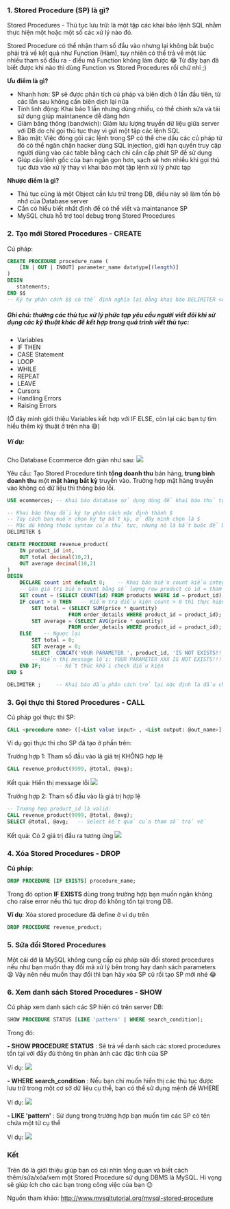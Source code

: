 ### 1. Stored Procedure (SP) là gì?
Stored Procedures - Thủ tục lưu trữ: là một tập các khai báo lệnh SQL nhằm thực hiện một hoặc một số các xử lý nào đó. 

Stored Procedure có thể nhận tham số đầu vào nhưng lại không bắt buộc phải trả về kết quả như Function (Hàm), tuy nhiên có thể trả về một lúc nhiều tham số đầu ra - điều mà Function không làm được :joy: Từ đây bạn đã biết được khi nào thì dùng Function vs Stored Procedures rồi chứ nhỉ ;)

**Ưu điểm là gì?**
* Nhanh hơn: SP sẽ được phân tích cú pháp và biên dịch ở lần đầu tiên, từ các lần sau không cần biên dịch lại nữa
* Tính linh động: Khai báo 1 lần nhưng dùng nhiều, có thể chỉnh sửa và tái sử dụng giúp maintanence dễ dàng hơn
* Giảm băng thông (bandwich): Giảm lưu lượng truyền dữ liệu giữa server với DB do chỉ gọi thủ tục thay vì gửi một tập các lệnh SQL
* Bảo mật: Việc đóng gói các lệnh trong SP có thể che dấu các cú pháp từ đó có thể ngăn chặn hacker dùng SQL injection, giới hạn quyền truy cập người dùng vào các table bằng cách chỉ cần cấp phát SP để sử dụng
* Giúp câu lệnh gốc của bạn ngắn gọn hơn, sạch sẽ hơn nhiều khi gọi thủ tục đưa vào xử lý thay vì khai báo một tập lệnh xử lý phức tạp

**Nhược điểm là gì?**
* Thủ tục cũng là một Object cần lưu trữ trong DB, điều này sẽ làm tốn bộ nhớ của Database server
* Cần có hiểu biết nhất định để có thể viết và maintanance SP
*  MySQL chưa hỗ trợ tool debug trong Stored Procedures

### 2. Tạo mới Stored Procedures - CREATE
Cú pháp:
```sql
CREATE PROCEDURE procedure_name (
    [IN | OUT | INOUT] parameter_name datatype[(length)]
)
BEGIN
   statements;
END $$ 
-- Ký tự phân cách $$ có thể định nghĩa lại bằng khai báo DELIMITER <characters> ví dụ: DELIMITER $$
```
##### **Ghi chú:** thường các thủ tục xử lý phức tạp yêu cầu người viết đôi khi sử dụng các kỹ thuật khác để kết hợp trong quá trình viết thủ tục:
* Variables
* IF THEN
* CASE Statement
* LOOP
* WHILE
* REPEAT
* LEAVE
* Cursors
* Handling Errors
* Raising Errors

(Ở đây mình giới thiệu Variables kết hợp với IF ELSE, còn lại các bạn tự tìm hiểu thêm kỹ thuật ở trên nha :sweat_smile:)
##### **Ví dụ**: 
Cho Database Ecommerce đơn giản như sau:
![](https://images.viblo.asia/9776dc17-10ce-4909-b194-1ce572a653a8.png)

Yêu cầu: Tạo Stored Procedure tính **tổng doanh thu** bán hàng, **trung bình doanh thu** một **mặt hàng bất kỳ** truyền vào. Trường hợp mặt hàng truyền vào không có dữ liệu thì thông báo lỗi.

```sql
USE ecommerces; -- Khai báo database sử dụng dùng để khai báo thủ tục

-- Khai báo thay đổi ký tự phân cách mặc định thành $
-- Tùy cách bạn muốn chọn ký tự bất kỳ, ở đây mình chọn là $
-- Mặc dù không thuộc syntax của thủ tục, nhưng nó là bắt buộc để bắt đầu thủ tục
DELIMITER $	

CREATE PROCEDURE revenue_product(
	IN product_id int, 
    OUT total decimal(10,2),
    OUT average decimal(10,2)
)
BEGIN
    DECLARE count int default 0;	-- Khai báo biến count kiểu integer mặc định = 0
    -- Gán giá trị biến count bằng số lượng row product có id = tham số product_id
    SET count = (SELECT COUNT(id) FROM products WHERE id = product_id);
    IF count > 0 THEN 	-- Kiểm tra điều kiện count > 0 thì thực hiện xử lý bên trong
		SET total = (SELECT SUM(price * quantity) 
					FROM order_details WHERE product_id = product_id);
		SET average = (SELECT AVG(price * quantity) 
					FROM order_details WHERE product_id = product_id);
	ELSE	-- Ngược lại
		SET total = 0;
        SET average = 0;
        SELECT  CONCAT('YOUR PARAMETER ', product_id, 'IS NOT EXISTS!!!') AS 'ERROR';
		-- Hiển thị message lỗi: YOUR PARAMETER XXX IS NOT EXISTS!!!
	END IF;		-- Kết thúc khối check điều kiện
END $
 
DELIMITER ; 	-- Khai báo dấu phân cách trở lại mặc định là dấu chấm phẩy ;
```

### 3. Gọi thực thi Stored Procedures - CALL
Cú pháp gọi thực thi SP:
```sql
CALL <procedure name> ([<List value input> , <List output: @out_name>]);
```
Ví dụ gọi thực thi cho SP đã tạo ở phần trên:

Trường hợp 1: Tham số đầu vào là giá trị KHÔNG hợp lệ
```sql
CALL revenue_product(9999, @total, @avg);
```
Kết quả: Hiển thị message lỗi
![](https://images.viblo.asia/a1cd5169-73bb-4bd2-a4ae-ece150701bd2.png)

Trường hợp 2: Tham số đầu vào là giá trị hợp lệ
```sql
-- Trường hợp product_id là valid:
CALL revenue_product(9999, @total, @avg);
SELECT @total, @avg;   -- Select kết quả của tham số trả về
```
Kết quả: Có 2 giá trị đầu ra tương ứng
![](https://images.viblo.asia/a0311cb4-dff7-4d73-b291-6c549281c5c9.png)

### 4. Xóa Stored Procedures - DROP
**Cú pháp**:
```sql
DROP PROCEDURE [IF EXISTS] procedure_name;
```
Trong đó option **IF EXISTS** dùng trong trường hợp bạn muốn ngăn không cho raise error nếu thủ tục drop đó không tồn tại trong DB.

**Ví dụ**: Xóa stored procedure đã define ở ví dụ trên 
```sql
DROP PROCEDURE revenue_product;
```

### 5. Sửa đổi Stored Procedures
Một cái dở là MySQL không cung cấp cú pháp sửa đổi stored procedures nếu như bạn muốn thay đổi mã xử lý bên trong hay danh sách parameters :tired_face:
Vậy nên nếu muốn thay đổi thì bạn hãy xóa SP cũ rồi tạo SP mới nhé :joy:

### 6. Xem danh sách Stored Procedures - SHOW
Cú pháp xem danh sách các SP hiện có trên server DB:
```sql
SHOW PROCEDURE STATUS [LIKE 'pattern' | WHERE search_condition];
```
Trong đó:

**- SHOW PROCEDURE STATUS** : Sẽ trả về danh sách các stored procedures tồn tại với đầy đủ thông tin phản ánh các đặc tính của SP

Ví dụ: 
![](https://images.viblo.asia/51567ea0-bb86-4b97-9af3-628296fbbbcd.png)

**- WHERE search_condition** : Nếu bạn chỉ muốn hiển thị các thủ tục được lưu trữ trong một cơ sở dữ liệu cụ thể, bạn có thể sử dụng mệnh đề WHERE 

Ví dụ:
![](https://images.viblo.asia/655aec44-9670-473a-91b4-e6ab63c68449.png)

**- LIKE 'pattern'** : Sử dụng trong trường hợp bạn muốn tìm các SP có tên chứa một từ cụ 
thể

Ví dụ:
![](https://images.viblo.asia/1ea0356e-e7a7-4ba8-89d7-bfad9b26f2f0.png)

### Kết
Trên đó là giới thiệu giúp bạn có cái nhìn tổng quan và biết cách thêm/sửa/xóa/xem một Stored Procedure sử dụng DBMS là MySQL.
Hi vọng sẽ giúp ích cho các bạn trong công việc của bạn :wink:

Nguồn tham khảo: http://www.mysqltutorial.org/mysql-stored-procedure